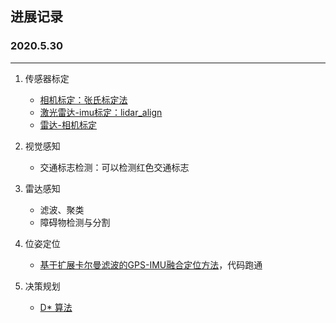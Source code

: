 ## 进展记录

### 2020.5.30

---

1. 传感器标定
   * [相机标定：张氏标定法](https://github.com/zhangjcNJUST/Summary/tree/master/1-传感器标定/相机标定)
   * [激光雷达-imu标定：lidar_align](https://github.com/zhangjcNJUST/Summary/tree/master/1-%E4%BC%A0%E6%84%9F%E5%99%A8%E6%A0%87%E5%AE%9A/%E6%BF%80%E5%85%89%E9%9B%B7%E8%BE%BEimu%E6%A0%87%E5%AE%9A)
   * [雷达-相机标定](https://github.com/zhangjcNJUST/Summary/tree/master/1-%E4%BC%A0%E6%84%9F%E5%99%A8%E6%A0%87%E5%AE%9A/%E7%9B%B8%E6%9C%BA%E9%9B%B7%E8%BE%BE%E8%81%94%E5%90%88%E6%A0%87%E5%AE%9A)
2. 视觉感知
   * 交通标志检测：可以检测红色交通标志
3. 雷达感知

   * 滤波、聚类
   * 障碍物检测与分割
4. 位姿定位
   * [基于扩展卡尔曼滤波的GPS-IMU融合定位方法](https://github.com/zhangjcNJUST/Summary/tree/master/4-%E4%BD%8D%E5%A7%BF%E5%AE%9A%E4%BD%8D)，代码跑通
5. 决策规划
   * [D* 算法](https://github.com/zhangjcNJUST/Summary/tree/master/5-%E5%86%B3%E7%AD%96%E8%A7%84%E5%88%92)

